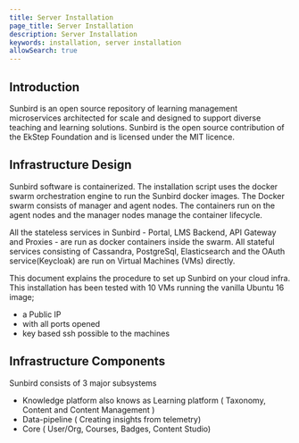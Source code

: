 ```yaml
---
title: Server Installation
page_title: Server Installation
description: Server Installation
keywords: installation, server installation 
allowSearch: true
---
```

 
## Introduction
Sunbird is an open source repository of learning management microservices architected for scale and designed to support diverse teaching and learning solutions. Sunbird is the open source contribution of the EkStep Foundation and is licensed under the MIT licence. 

## Infrastructure Design
Sunbird software is containerized. The installation script uses the docker swarm orchestration engine to run the Sunbird docker images. The Docker swarm consists of manager and agent nodes. The containers run on the agent nodes and the manager nodes manage the container lifecycle. 

All the stateless services in Sunbird - Portal, LMS Backend, API Gateway and Proxies - are run as docker containers inside the swarm. All stateful services consisting of Cassandra, PostgreSql, Elasticsearch and the OAuth service(Keycloak) are run on Virtual Machines (VMs) directly. 

This document explains the procedure to set up Sunbird on your cloud infra. This installation has been tested with 10 VMs running the vanilla Ubuntu 16 image;

  - a Public IP
  - with all ports opened
  - key based ssh possible to the machines

## Infrastructure Components

Sunbird consists of 3 major subsystems

  - Knowledge platform also knows as Learning platform ( Taxonomy, Content and Content Management )
  - Data-pipeline ( Creating insights from telemetry)
  - Core ( User/Org, Courses, Badges, Content Studio)
